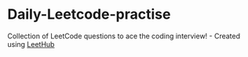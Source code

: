 # Daily-Leetcode-practise
Collection of LeetCode questions to ace the coding interview! - Created using [LeetHub](https://github.com/QasimWani/LeetHub)
